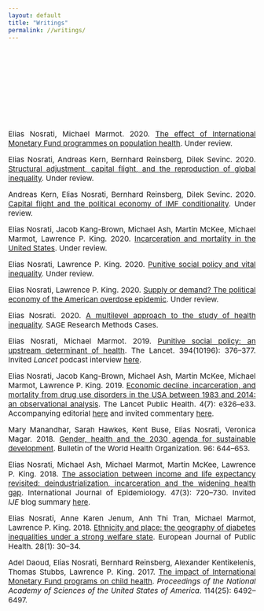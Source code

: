 ```yaml
---
layout: default
title: "Writings"
permalink: //writings/
---
```

<p><span style="font-size: 15px;"><br></span></p>
<p><span style="font-size: 15px;"><br></span></p>
<p><span style="font-size: 15px;"><br></span></p>
<p><span style="font-size: 15px;"><br></span></p>
<p><span style="font-size: 15px;"><br></span></p>
<p style="text-align: justify;"><span style="font-size: 15px;">Elias Nosrati, Michael Marmot. 2020.&nbsp;<a href="https://github.com/eliasnosrati/eliasnosrati.github.io/blob/master/IMF_health_02.pdf" rel="noopener noreferrer" target="_blank">The effect of International Monetary Fund programmes on population health</a>. Under review.</span></p>
<p style="text-align: justify;"><span style="font-size: 15px;">Elias Nosrati, Andreas Kern, Bernhard Reinsberg, Dilek Sevinc. 2020. <a href="https://github.com/eliasnosrati/eliasnosrati.github.io/blob/master/IMFIFF.pdf" rel="noopener noreferrer" target="_blank">Structural adjustment, capital flight, and the reproduction of global inequality</a>. Under review.</span></p>
<p style="text-align: justify;"><span style="font-size: 15px;">Andreas Kern, Elias Nosrati, Bernhard Reinsberg, Dilek Sevinc. 2020. </span><a href="https://github.com/eliasnosrati/eliasnosrati.github.io/blob/master/IMFAML_12.pdf" rel="noopener noreferrer" target="_blank"><span style="font-size: 15px;">Capital flight and the political economy of IMF conditionality</span></a><span style="font-size: 15px;">. Under review.</span></p>
<p style="text-align: justify;"><span style="font-size: 15px;">Elias Nosrati, Jacob Kang-Brown, Michael Ash, Martin McKee, Michael Marmot, Lawrence P. King. 2020. <a href="https://github.com/eliasnosrati/eliasnosrati.github.io/blob/master/Incarceration_mortality_PNAS.pdf" rel="noopener noreferrer" target="_blank">Incarceration and mortality in the United States</a>. Under review.</span></p>
<p style="text-align: justify;"><span style="font-size: 15px;">Elias Nosrati, Lawrence P. King. 2020. <a href="https://github.com/eliasnosrati/eliasnosrati.github.io/blob/master/Premature_mort_ASR.pdf" rel="noopener noreferrer" target="_blank">Punitive social policy and vital inequality</a>. Under review.</span></p>
<p style="text-align: justify;"><span style="font-size: 15px;">Elias Nosrati, Lawrence P. King. 2020.&nbsp;</span><a href="https://github.com/eliasnosrati/eliasnosrati.github.io/blob/master/Supply_demand.pdf" rel="noopener noreferrer" target="_blank"><span style="font-size: 15px;">Supply or demand? The political economy of the American overdose epidemic</span></a><span style="font-size: 15px;">. Under review.</span></p>
<p style="text-align: justify;"><span style="font-size: 15px;">Elias Nosrati. 2020. <a href="https://methods.sagepub.com/case/multilevel-approach-health-inequality-diabetes-prevalence-oslo-norway" rel="noopener noreferrer" target="_blank">A multilevel approach to the study of health inequality</a>. SAGE Research Methods Cases.<br></span></p>
<p style="text-align: justify;"><span style="font-size: 15px;">Elias Nosrati, Michael Marmot. 2019. <a href="https://github.com/eliasnosrati/eliasnosrati.github.io/blob/master/PIIS0140673619316721.pdf" rel="noopener noreferrer" target="_blank">Punitive social policy: an upstream determinant of health</a>. The Lancet. 394(10196): 376&ndash;377. Invited <em>Lancet</em> podcast interview <a href="https://www.thelancet.com/podcasts/marmot-austerity-social-policy" rel="noopener noreferrer" target="_blank">here</a>.<br></span></p>
<p style="text-align: justify;"><span style="font-size: 15px;">Elias Nosrati, Jacob Kang-Brown, Michael Ash, Martin McKee, Michael Marmot, Lawrence P. King. 2019. <a href="https://github.com/eliasnosrati/eliasnosrati.github.io/blob/master/Nosrati_et_al_usincarceration.pdf" rel="noopener noreferrer" target="_blank">Economic decline, incarceration, and mortality from drug use disorders in the USA between 1983 and 2014: an observational analysis</a>. The Lancet Public Health. 4(7): e326&ndash;e33. Accompanying editorial <a href="https://www.thelancet.com/journals/lanpub/article/PIIS2468-2667(19)30114-8/fulltext" rel="noopener noreferrer" target="_blank">here</a> and invited commentary <a href="https://www.thelancet.com/journals/lanpub/article/PIIS2468-2667(19)30103-3/fulltext" rel="noopener noreferrer" target="_blank">here</a>.<br></span></p>
<p style="text-align: justify;"><span style="font-size: 15px;">Mary Manandhar, Sarah Hawkes, Kent Buse, Elias Nosrati, Veronica Magar. 2018. <a href="https://github.com/eliasnosrati/eliasnosrati.github.io/blob/master/18-211607.pdf" rel="noopener noreferrer" target="_blank">Gender, health and the 2030 agenda for sustainable development</a>. Bulletin of the World Health Organization. 96: 644&ndash;653.<br></span></p>
<p style="text-align: justify;"><span style="font-size: 15px;">Elias Nosrati, Michael Ash, Michael Marmot, Martin McKee, Lawrence P. King. 2018. <a href="https://github.com/eliasnosrati/eliasnosrati.github.io/blob/master/dyx243.pdf" rel="noopener noreferrer" target="_blank">The association between income and life expectancy revisited: deindustrialization, incarceration and the widening health gap</a>. International Journal of Epidemiology. 47(3): 720&ndash;730. Invited <em>IJE&nbsp;</em>blog summary <a href="https://ije-blog.com/2017/12/07/punishing-the-poor-killing-the-poor-punitive-political-responses-to-economic-decline-deepen-health-inequalities-in-the-united-states/" rel="noopener noreferrer" target="_blank">here</a>.</span></p>
<p style="text-align: justify;"><span style="font-size: 15px;">Elias Nosrati, Anne Karen Jenum, Anh Thi Tran, Michael Marmot, Lawrence P. King. 2018. <a href="https://github.com/eliasnosrati/eliasnosrati.github.io/blob/master/vqMwmW-ckx119.pdf" rel="noopener noreferrer" target="_blank">Ethnicity and place: the geography of diabetes inequalities under a strong welfare state</a>. European Journal of Public Health. 28(1): 30&ndash;34.</span></p>
<p style="text-align: justify;"><span style="font-size: 15px;">Adel Daoud, Elias Nosrati, Bernhard Reinsberg, Alexander Kentikelenis, Thomas Stubbs, Lawrence P. King. 2017. <a href="https://github.com/eliasnosrati/eliasnosrati.github.io/blob/master/6492.full.pdf" rel="noopener noreferrer" target="_blank">The impact of International Monetary Fund programs on child health</a>. <em>Proceedings of the National Academy of Sciences of the United States of America</em>. 114(25): 6492&ndash;6497.</span></p>
